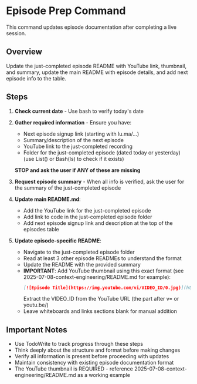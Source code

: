 # Episode Prep Command

This command updates episode documentation after completing a live session.

## Overview
Update the just-completed episode README with YouTube link, thumbnail, and summary, update the main README with episode details, and add next episode info to the table.

## Steps

1. **Check current date** - Use bash to verify today's date
2. **Gather required information** - Ensure you have:
   - Next episode signup link (starting with lu.ma/...)
   - Summary/description of the next episode
   - YouTube link to the just-completed recording
   - Folder for the just-completed episode (dated today or yesterday) (use List() or Bash(ls) to check if it exists)

   
   **STOP and ask the user if ANY of these are missing**

3. **Request episode summary** - When all info is verified, ask the user for the summary of the just-completed episode

4. **Update main README.md**:
   - Add the YouTube link for the just-completed episode
   - Add link to code in the just-completed episode folder
   - Add next episode signup link and description at the top of the episodes table

5. **Update episode-specific README**:
   - Navigate to the just-completed episode folder
   - Read at least 3 other episode READMEs to understand the format
   - Update the README with the provided summary
   - **IMPORTANT**: Add YouTube thumbnail using this exact format (see 2025-07-08-context-engineering/README.md for example):
     ```markdown
     [![Episode Title](https://img.youtube.com/vi/VIDEO_ID/0.jpg)](https://www.youtube.com/watch?v=VIDEO_ID)
     ```
     Extract the VIDEO_ID from the YouTube URL (the part after v= or youtu.be/)
   - Leave whiteboards and links sections blank for manual addition

## Important Notes
- Use TodoWrite to track progress through these steps
- Think deeply about the structure and format before making changes
- Verify all information is present before proceeding with updates
- Maintain consistency with existing episode documentation format
- The YouTube thumbnail is REQUIRED - reference 2025-07-08-context-engineering/README.md as a working example
